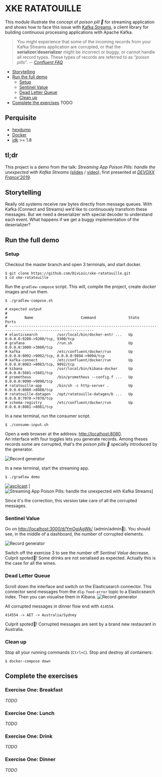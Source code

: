 # XKE RATATOUILLE

This module illustrate the concept of *poison pill 💊* for streaming application and shows how to face this issue with 
[Kafka Streams](https://kafka.apache.org/documentation/streams/), a client library for building continuous processing 
applications with Apache Kafka.  

> You might experience that some of the incoming records from your Kafka Streams application are corrupted, 
or that the **serializer**/**deserializer** might be incorrect or buggy, or cannot handle all record types. 
These types of records are referred to as “*poison pills*”.
-- _[Confluent FAQ](https://docs.confluent.io/current/streams/faq.html#failure-and-exception-handling)_  

- [Storytelling](#Storytelling)
- [Run the full demo](#Run-the-full-demo)
  - [Setup](#Setup)
  - [Sentinel Value](#Sentinel-Value)
  - [Dead Letter Queue](#Dead-Letter-Queue)
  - [Clean up](#Clean-up)
- [Complete the exercises](#) TODO

## Perquisite

- [hexdump](http://man7.org/linux/man-pages/man1/hexdump.1.html) 
- [Docker](https://www.docker.com/)
- [jdk](https://openjdk.java.net/) >= 1.8

## tl;dr
This project is a demo from the talk: _Streaming App Poison Pills: handle the unexpected with Kafka Streams_
([slides](https://speakerdeck.com/loicdivad/poison-pills-handle-the-unexpected-with-kafka-streams) / [video](#)),
first presented at _[DEVOXX France'2019](https://www.devoxx.fr/)_. 

## Storytelling

Really old systems receive raw bytes directly from message queues. With Kafka (Connect and Streams) we’d like to 
continuously transform these messages. But we need a deserializer with special decoder to understand each event.
What happens if we get a buggy implementation of the deserializer?

## Run the full demo

### Setup
Checkout the master branch and open 3 terminals, and start docker.

```{bash}
$ git clone https://github.com/DivLoic/xke-ratatouille.git
$ cd xke-ratatouille
```

Run the `gradlew-compose` script. This will, compile the project, create docker images and run them.

```{bash}
$ ./gradlew-compose.sh

# expected output
#
#        Name                      Command               State                       Ports
# -------------------------------------------------------------------------------------------------------------
# elasticsearch         /usr/local/bin/docker-entr ...   Up      0.0.0.0:9200->9200/tcp, 9300/tcp
# grafana               /run.sh                          Up      0.0.0.0:3000->3000/tcp
# kafka                 /etc/confluent/docker/run        Up      0.0.0.0:9092->9092/tcp, 0.0.0.0:9094->9094/tcp
# kafka-connect         /etc/confluent/docker/run        Up      0.0.0.0:8083->8083/tcp, 9092/tcp
# kibana                /usr/local/bin/kibana-docker     Up      0.0.0.0:5601->5601/tcp
# prometheus            /bin/prometheus --config.f ...   Up      0.0.0.0:9090->9090/tcp
# ratatouille-app       /bin/sh -c http-server .         Up      0.0.0.0:8080->8080/tcp
# ratatouille-datagen   /opt/ratatouille-datagen/b ...   Up      0.0.0.0:7070->7070/tcp
# schema-registry       /etc/confluent/docker/run        Up      0.0.0.0:8081->8081/tcp
``` 

In a new terminal, run the consumer script.

```${bash}
$ ./consume-input.sh
```

Open a web browser at the address: [http://localhost:8080](http://localhost:8080).   
An interface with four toggles lets you generate records. Among theses records some are corrupted,
that's the *poison pills 💊* specially introduced by the generator.  

![Record generator](docs/generator.png)  

In a new terminal, start the streaming app.

```${bash}
$ ./gradlew demo
```
[![asciicast](https://asciinema.org/a/xEhjhc5JomMpnXqLEtV1SslZ1.svg)](https://asciinema.org/a/xEhjhc5JomMpnXqLEtV1SslZ1)
[![Streaming App Poison Pills: handle the unexpected with Kafka Streams](https://video-to-markdown.netlify.com/.netlify/functions/image?url=https%3A%2F%2Fasciinema.org%2Fa%2FxEhjhc5JomMpnXqLEtV1SslZ1)]


Since it's the correction, this version take care of all the corrupted messages.

### Sentinel Value
Go on [http://localhost:3000/d/YmOgiAgWk/](http://localhost:3000/d/YmOgiAgWk/ratatouille-devoxx19?orgId=1&refresh=5s)
(admin/admin🤫). You should see, in the middle of a dashboard, the number of corrupted elements.

![Record generator](docs/grafana.png)  

Switch off the exercise 3 to see the number off *Sentinel Value* decrease.   
Culprit spoted🎉! Some drinks are not serialised as expected. Actually this is the case for all the wines.    

### Dead Letter Queue
Scroll down the interface and switch on the Elasticsearch connector. This connector send messages from the 
`dlq-food-error` topic to a Elasticsearch index. Then you can visualise them in Kibana. 
![Record generator](docs/kibana.png)  

All corrupted messages in dinner flow end with `414554`. 
```{text}
414554 -> AET -> Australia/Sydney
```
Culprit spoted🎉! Corrupted messages are sent by a brand new restaurant in Australia.  

### Clean up
Stop all your running commands (`Ctrl+C`). Stop and destroy all containers:

```
$ docker-compose down
```

## Complete the exercises

### Exercise One: Breakfast

_TODO_

### Exercise One: Lunch

_TODO_

### Exercise One: Drink

_TODO_

### Exercise One: Dinner

_TODO_